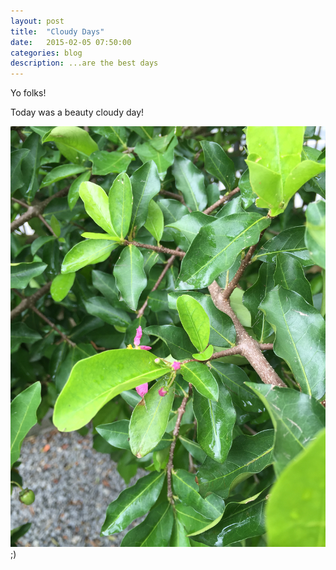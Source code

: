 ```yaml
---
layout: post
title:  "Cloudy Days"
date:   2015-02-05 07:50:00
categories: blog
description: ...are the best days
---
```


<div class="wrapper" markdown="1">
Yo folks!

Today was a beauty cloudy day!
</div>

<img src="/img/acerola-leaves.jpg" alt="Acerola leaves" title="Acerola leaves" />

<div class="wrapper" markdown="1">
;)
</div>
